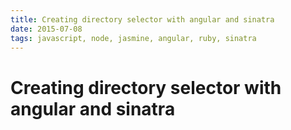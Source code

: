 ```yaml
---
title: Creating directory selector with angular and sinatra
date: 2015-07-08
tags: javascript, node, jasmine, angular, ruby, sinatra
---
```


# Creating directory selector with angular and sinatra